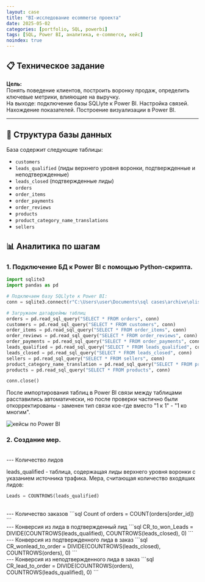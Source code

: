 ```yaml
---
layout: case
title: "BI-исследование ecommerse проекта"
date: 2025-05-02
categories: [portfolio, SQL, powerbi]
tags: [SQL, Power BI, аналитика, e-commerce, кейс]
noindex: true
---
```


## 📋 Техническое задание

**Цель:**  
Понять поведение клиентов, построить воронку продаж, определить ключевые метрики, влияющие на выручку.  
На выходе: подключение базы SQLlyte к Power BI. Настройка связей. Нахождение показателей. Построение визуализации в Power BI.

---

## 🧩 Структура базы данных

База содержит следующие таблицы:

- `customers`
- `leads_qualified` (лиды верхнего уровня воронки, подтвержденные и неподтвержденные)
- `leads_closed` (подтвержденные лиды)
- `orders`
- `order_items`
- `order_payments`
- `order_reviews`
- `products`
- `product_category_name_translations` 
- `sellers`

## 📊 Аналитика по шагам

### 1. Подключение БД к Power BI с помощью Python-скрипта.

```python
import sqlite3
import pandas as pd

# Подключаем базу SQLlyte к Power BI:
conn = sqlite3.connect(r"C:\Users\user\Documents\sql cases\archive\olist.sqlite")

# Загружаем датафреймы таблиц
orders = pd.read_sql_query("SELECT * FROM orders", conn)
customers = pd.read_sql_query("SELECT * FROM customers", conn)
order_items = pd.read_sql_query("SELECT * FROM order_items", conn)
order_reviews = pd.read_sql_query("SELECT * FROM order_reviews", conn)
order_payments = pd.read_sql_query("SELECT * FROM order_payments", conn)
leads_qualified = pd.read_sql_query("SELECT * FROM leads_qualified", conn)
leads_closed = pd.read_sql_query("SELECT * FROM leads_closed", conn)
sellers = pd.read_sql_query("SELECT * FROM sellers", conn)
product_category_name_translation = pd.read_sql_query("SELECT * FROM product_category_name_translation", conn)
products = pd.read_sql_query("SELECT * FROM products", conn)

conn.close()
```

После импортирования таблиц в Power BI связи между таблицами расставились автоматически, но после проверки частично были откорректированы - заменен тип связи кое-где вместо "1 к 1" - "1 ко многим".

   <div class="case-image">
      <img src="{{ site.baseurl }}/assets/images/case7_1.png" alt="кейсы по Power BI" class="img-fluid">
    </div>

### 2. Создание мер.
<br>
--- Количество лидов

leads_qualified - таблица, содержащая лиды верхнего уровня воронки с указанием источника трафика.
Мера, считающая количество входяших лидов:

```sql
Leads = COUNTROWS(leads_qualified)
```
<br>
--- Количество заказов
```sql
Count of orders = COUNT(orders[order_id])
```
<br>
--- Конверсия из лида в подтвержденный лид
```sql
CR_to_won_Leads = DIVIDE(COUNTROWS(leads_qualified), COUNTROWS(leads_closed), 0) 
```
<br>
--- Конверсия из подтвержденного лида в заказ
```sql
CR_wonlead_to_order = DIVIDE(COUNTROWS(leads_closed), COUNTROWS(orders), 0)
```
<br>
--- Конверсия из неподтвержденного лида в заказ
```sql
CR_lead_to_order = DIVIDE(COUNTROWS(orders), COUNTROWS(leads_qualified), 0)
```








